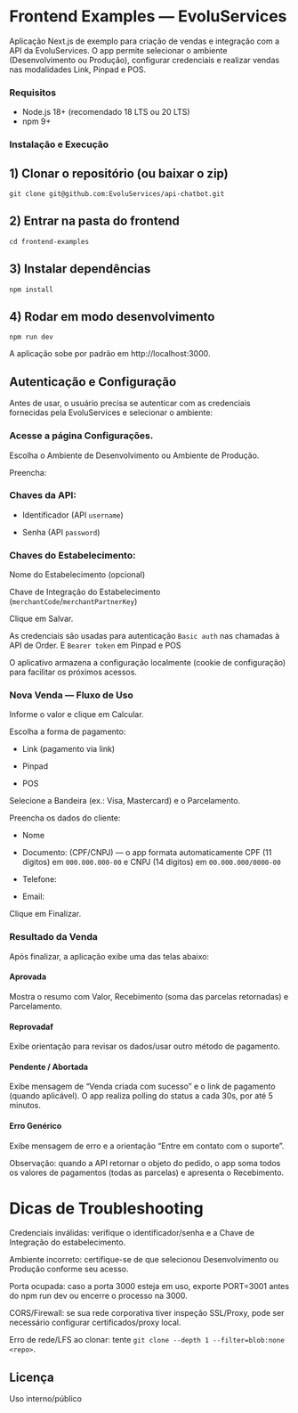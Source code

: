 # Frontend Examples — EvoluServices

Aplicação Next.js de exemplo para criação de vendas e integração com a API da EvoluServices.
O app permite selecionar o ambiente (Desenvolvimento ou Produção), configurar credenciais e realizar vendas nas modalidades Link, Pinpad e POS.

### Requisitos

* Node.js 18+ (recomendado 18 LTS ou 20 LTS)
* npm 9+


### Instalação e Execução

## 1) Clonar o repositório (ou baixar o zip)
```
git clone git@github.com:EvoluServices/api-chatbot.git
```

## 2) Entrar na pasta do frontend
```
cd frontend-examples
```

## 3) Instalar dependências
```
npm install
```

## 4) Rodar em modo desenvolvimento
```
npm run dev
```


A aplicação sobe por padrão em http://localhost:3000.



## Autenticação e Configuração

Antes de usar, o usuário precisa se autenticar com as credenciais fornecidas pela EvoluServices e selecionar o ambiente:

### Acesse a página Configurações.

Escolha o Ambiente de Desenvolvimento ou Ambiente de Produção.

Preencha:

### Chaves da API:

* Identificador (API `username`)

* Senha (API `password`)

### Chaves do Estabelecimento:

Nome do Estabelecimento (opcional)

Chave de Integração do Estabelecimento (`merchantCode`/`merchantPartnerKey`)

Clique em Salvar.

As credenciais são usadas para autenticação `Basic auth` nas chamadas à API de Order.
E `Bearer token` em Pinpad e POS

O aplicativo armazena a configuração localmente (cookie de configuração) para facilitar os próximos acessos.

### Nova Venda — Fluxo de Uso

Informe o valor e clique em Calcular.

Escolha a forma de pagamento:

* Link (pagamento via link)

* Pinpad

* POS

Selecione a Bandeira (ex.: Visa, Mastercard) e o Parcelamento.

Preencha os dados do cliente:

* Nome

* Documento: (CPF/CNPJ) — o app formata automaticamente CPF (11 dígitos) em `000.000.000-00` e CNPJ (14 dígitos) em `00.000.000/0000-00`

* Telefone:

* Email:

Clique em Finalizar.

### Resultado da Venda

Após finalizar, a aplicação exibe uma das telas abaixo:

#### Aprovada
Mostra o resumo com Valor, Recebimento (soma das parcelas retornadas) e Parcelamento.

#### Reprovadaf
Exibe orientação para revisar os dados/usar outro método de pagamento.

#### Pendente / Abortada
Exibe mensagem de “Venda criada com sucesso” e o link de pagamento (quando aplicável).
O app realiza polling do status a cada 30s, por até 5 minutos.

####  Erro Genérico
Exibe mensagem de erro e a orientação “Entre em contato com o suporte”.

Observação: quando a API retornar o objeto do pedido, o app soma todos os valores de pagamentos (todas as parcelas) e apresenta o Recebimento.

# Dicas de Troubleshooting

Credenciais inválidas: verifique o identificador/senha e a Chave de Integração do estabelecimento.

Ambiente incorreto: certifique-se de que selecionou Desenvolvimento ou Produção conforme seu acesso.

Porta ocupada: caso a porta 3000 esteja em uso, exporte PORT=3001 antes do npm run dev ou encerre o processo na 3000.

CORS/Firewall: se sua rede corporativa tiver inspeção SSL/Proxy, pode ser necessário configurar certificados/proxy local.

Erro de rede/LFS ao clonar: tente `git clone --depth 1 --filter=blob:none <repo>`.

## Licença

Uso interno/público